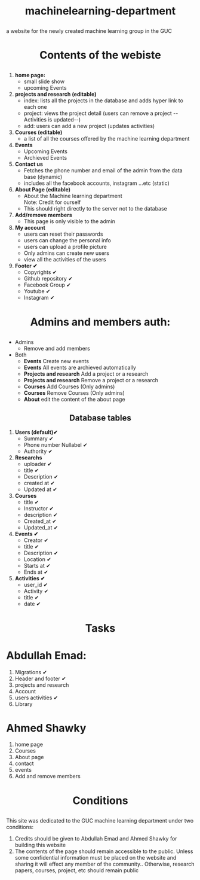 # <p align = "center"> machinelearning-department</p>
a website for the newly created machine learning group in the GUC


# <p align = "center"> Contents of the webiste</p> 

<ol>
	<li><b>home page:</b>
		<ul>
			<li>
				small slide show
			</li>
			<li>
				upcoming Events
			</li>
		</ul>
	</li>
	<li><b>projects and research (editable)</b>
		<ul>
			<li>
				index: lists all the projects in the database and adds hyper link to each one
			</li>
			<li>
				project: views the project detail (users can remove a project --Activities is updated--)
			</li>
			<li>
				add: users can add a new project (updates activities)
			</li>
		</ul>
	</li>
	<li><b> Courses (editable)</b>
		<ul>
			<li>a list of all the courses offered by the machine learning department</li>
		</ul>
	</li>
	<li><b>Events</b>
		<ul>
			<li>Upcoming Events</li>
			<li>Archieved Events</li>
		</ul>
	</li>
	<li><b>Contact us</b>
		<ul>
			<li>Fetches the phone number and email of the admin from the data base (dynamic)</li>
			<li>includes all the facebook accounts, instagram ...etc (static)</li>
		</ul>
	</li>
	<li> <b>About Page (editable)</b>
		<ul>
			<li>
				About the Machine learning department <br> Note: Credit for ourself
			</li>
			<li>This should right directly to the server not to the database</li>		
		</ul>
	</li>
	<li> <b>Add/remove members</b>
		<ul>
			<li>This page is only visible to the admin</li>
		</ul>
	</li>
	<li><b>My account</b>
		<ul>
			<li>users can reset their passwords</li>
			<li>users can change the personal info</li>
			<li>users can upload a profile picture</li>
			<li>Only admins can create new users</li>
			<li>view all the activities of the users</li>
		</ul>
	</li>
	<li> <b>Footer &#10004;</b>
		<ul>
			<li>Copyrights &#10004;</li>
			<li>Github repository &#10004;</li>
			<li>Facebook Group &#10004;</li>
			<li>Youtube &#10004;</li>
			<li>Instagram &#10004;</li>
		<ul>
	</li>
	
</ol> 

# <p align = "center">Admins and members auth: </p>

<ul>
	<li>Admins
		<ul>
			<li>Remove and add members</li>
		</ul>
	</li>
	<li>Both
		<ul>
			<li><b> Events</b> Create new events</li>
			<li><b>Events</b> All events are archieved automatically</li>
			<li><b>Projects and research</b> Add a project or a research</li>
			<li><b>Projects and research</b> Remove a project or a research</li>
			<li><b>Courses</b> Add Courses (Only admins)</li>
			<li><b>Courses</b> Remove Courses (Only admins)</li>
			<li><b>About</b> edit the content of the about page</li>
		</ul>
	</li>
</ul>
<h2 align = "center">Database tables </h2>
<ol>
	<li><b>Users (default)&#10004;</b>
		<ul>
			<li>Summary &#10004;</li>
			<li>Phone number Nullabel &#10004;</li>
			<li>Authority &#10004;</li>
		</ul>
	</li>
	<li><b>Researchs</b>
		<ul>
			<li>uploader &#10004;</li>
			<li>title &#10004;</li>
			<li>Description &#10004;</li>
			<li>created at &#10004;</li>
			<li>Updated at &#10004;</li>
		</ul>
	</li>
	<li><b>Courses</b>
		<ul>
			<li>title &#10004;</li>
			<li>Instructor &#10004;</li>
			<li>description &#10004;</li>
			<li>Created_at &#10004;</li>
			<li>Updated_at &#10004;</li>
		</ul>
	</li>
	<li><b>Events &#10004;</b>
		<ul>	
			<li>Creator &#10004;</li>
			<li>title &#10004;</li>
			<li>Description &#10004;</li>
			<li>Location &#10004;</li>
			<li>Starts at &#10004;</li>
			<li>Ends at &#10004;</li>
		</ul>
	</li>
	<li><b>Activities &#10004;</b>
		<ul>
			<li>user_id &#10004;</li>
			<li>Activity &#10004;</li>
			<li>title &#10004;</li>
			<li>date &#10004;</li>
		</ul>
	</li>
</ol>



# <p align = "center">Tasks</p>

# Abdullah Emad:
<ol>
	<li>Migrations &#10004;</li>
	<li>Header and footer &#10004;</li>
	<li>projects and research</li>
	<li>Account</li>
	<li>users activities &#10004;</li>
	<li>Library</li>
</ol>

# Ahmed Shawky
<ol>
	<li>home page</li>
	<li>Courses</li>
	<li>About page</li>
	<li>contact</li>
	<li>events</li>
	<li>Add and remove members</li>
</ol>

# <p align = "center">Conditions</p>
This site was dedicated to the GUC machine learning department under two conditions:
1) Credits should be given to Abdullah Emad and Ahmed Shawky for building this website
2) The contents of the page should remain accessible to the public. Unless some confidential information must be placed on the website and sharing it will effect any member of the community.. Otherwise, research papers, courses, project, etc  should remain public





